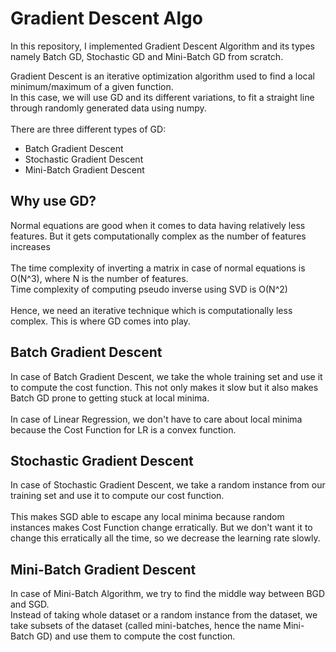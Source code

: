 # Gradient Descent Algo
In this repository, I implemented Gradient Descent Algorithm and its types namely Batch GD, Stochastic GD and Mini-Batch GD from scratch. 

Gradient Descent is an iterative optimization algorithm used to find a local minimum/maximum of a given function. <br>
In this case, we will use GD and its different variations, to fit a straight line through randomly generated data using numpy.<br><br>
There are three different types of GD:
-  Batch Gradient Descent
-  Stochastic Gradient Descent
-  Mini-Batch Gradient Descent

## Why use GD?

Normal equations are good when it comes to data having relatively less features. But it gets computationally complex as the number of features increases <br><br>
The time complexity of inverting a matrix in case of normal equations is O(N^3), where N is the number of features.
<br>
Time complexity of computing pseudo inverse using SVD is O(N^2)
<br><br>
Hence, we need an iterative technique which is computationally less complex. This is where GD comes into play.

## Batch Gradient Descent
In case of Batch Gradient Descent, we take the whole training set and use it to compute the cost function. This not only makes it slow but it also makes Batch GD prone to getting stuck at local minima. <br>
<br> In case of Linear Regression, we don't have to care about local minima because the Cost Function for LR is a convex function. 

## Stochastic Gradient Descent
In case of Stochastic Gradient Descent, we take a random instance from our training set and use it to compute our cost function. <br>
<br>
This makes SGD able to escape any local minima because random instances makes Cost Function change erratically. But we don't want it to change this erratically all the time, so we decrease the learning rate slowly. <br>

## Mini-Batch Gradient Descent
In case of Mini-Batch Algorithm, we try to find the middle way between BGD and SGD. <br>
Instead of taking whole dataset or a random instance from the dataset, we take subsets of the dataset (called mini-batches, hence the name Mini-Batch GD) and use them to compute the cost function.
